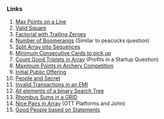 ### Links
1. [Max Points on a Line](https://leetcode.com/problems/max-points-on-a-line/submissions/874239336/)
2. [Valid Square](https://leetcode.com/problems/valid-square/submissions/872680316/)
3. [Factorial with Trailing Zeroes](https://leetcode.com/problems/factorial-trailing-zeroes/submissions/872572862/)
4. [Number of Boomerangs](https://leetcode.com/problems/number-of-boomerangs/submissions/873452845/) (Similar to peacocks question)
5. [Split Array into Sequences](https://leetcode.com/problems/split-array-into-consecutive-subsequences/submissions/874822984/)
6. [Minimum Consecutive Cards to pick up](https://leetcode.com/problems/minimum-consecutive-cards-to-pick-up/submissions/875486164/)
7. [Count Good Triplets in Array](https://leetcode.com/problems/count-good-triplets-in-an-array/submissions/887454480/) (Profits in a Startup Question)
8. [Maximum Points in Archery Competition](https://leetcode.com/problems/maximum-points-in-an-archery-competition/submissions/876795676/)
9. [Initial Public Offering]()
10. [People and Secret](https://leetcode.com/problems/number-of-people-aware-of-a-secret/submissions/885697818/)
11. [Invalid Transactions in an EMI](https://leetcode.com/problems/invalid-transactions/submissions/887457980/)
12. [All elements of a binary Search Tree](https://leetcode.com/problems/all-elements-in-two-binary-search-trees/submissions/873112755/)
13. [Rhombus Sums in a GRID](https://leetcode.com/problems/get-biggest-three-rhombus-sums-in-a-grid/submissions/887465309/)
14. [Nice Pairs in Array]() (OTT Platforms and John)
15. [Good People based on Statements]()
